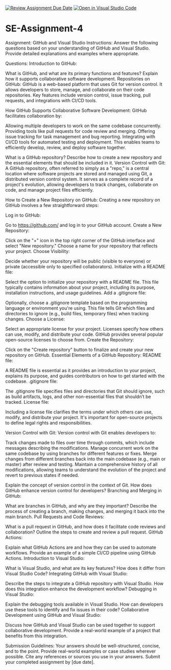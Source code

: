 [![Review Assignment Due Date](https://classroom.github.com/assets/deadline-readme-button-22041afd0340ce965d47ae6ef1cefeee28c7c493a6346c4f15d667ab976d596c.svg)](https://classroom.github.com/a/GvXCZgfk)
[![Open in Visual Studio Code](https://classroom.github.com/assets/open-in-vscode-2e0aaae1b6195c2367325f4f02e2d04e9abb55f0b24a779b69b11b9e10269abc.svg)](https://classroom.github.com/online_ide?assignment_repo_id=15316240&assignment_repo_type=AssignmentRepo)
# SE-Assignment-4
Assignment: GitHub and Visual Studio
Instructions:
Answer the following questions based on your understanding of GitHub and Visual Studio. Provide detailed explanations and examples where appropriate.

Questions:
Introduction to GitHub:

What is GitHub, and what are its primary functions and features? Explain how it supports collaborative software development.
Repositories on GitHub:
GitHub is a web-based platform that uses Git for version control. It allows developers to store, manage, and collaborate on their code repositories. Key features include version control, issue tracking, pull requests, and integrations with CI/CD tools.

How GitHub Supports Collaborative Software Development:
GitHub facilitates collaboration by:

Allowing multiple developers to work on the same codebase concurrently.
Providing tools like pull requests for code review and merging.
Offering issue tracking for task management and bug reporting.
Integrating with CI/CD tools for automated testing and deployment.
This enables teams to efficiently develop, review, and deploy software together.

What is a GitHub repository? Describe how to create a new repository and the essential elements that should be included in it.
Version Control with Git:
A GitHub repository, often referred to simply as a "repo," is a central location where software projects are stored and managed using Git, a distributed version control system. It serves as a complete record of a project's evolution, allowing developers to track changes, collaborate on code, and manage project files efficiently.

How to Create a New Repository on GitHub:
Creating a new repository on GitHub involves a few straightforward steps:

Log in to GitHub:

Go to https://github.com/ and log in to your GitHub account.
Create a New Repository:

Click on the "+" icon in the top right corner of the GitHub interface and select "New repository."
Choose a name for your repository that reflects your project.
Choose Visibility:

Decide whether your repository will be public (visible to everyone) or private (accessible only to specified collaborators).
Initialize with a README file:

Select the option to initialize your repository with a README file. This file typically contains information about your project, including its purpose, installation instructions, and usage guidelines.
Add a .gitignore file:

Optionally, choose a .gitignore template based on the programming language or environment you're using. This file tells Git which files and directories to ignore (e.g., build files, temporary files) when tracking changes.
Choose a License:

Select an appropriate license for your project. Licenses specify how others can use, modify, and distribute your code. GitHub provides several popular open-source licenses to choose from.
Create the Repository:

Click on the "Create repository" button to finalize and create your new repository on GitHub.
Essential Elements of a GitHub Repository:
README file:

A README file is essential as it provides an introduction to your project, explains its purpose, and guides contributors on how to get started with the codebase.
.gitignore file:

The .gitignore file specifies files and directories that Git should ignore, such as build artifacts, logs, and other non-essential files that shouldn’t be tracked.
License file:

Including a license file clarifies the terms under which others can use, modify, and distribute your project. It's important for open-source projects to define legal rights and responsibilities.

Version Control with Git:
Version control with Git enables developers to:

Track changes made to files over time through commits, which include messages describing the modifications.
Manage concurrent work on the same codebase by using branches for different features or fixes.
Merge changes from different branches back into the main codebase (e.g., main or master) after review and testing.
Maintain a comprehensive history of all modifications, allowing teams to understand the evolution of the project and revert to previous states if needed.

Explain the concept of version control in the context of Git. How does GitHub enhance version control for developers?
Branching and Merging in GitHub:

What are branches in GitHub, and why are they important? Describe the process of creating a branch, making changes, and merging it back into the main branch.
Pull Requests and Code Reviews:

What is a pull request in GitHub, and how does it facilitate code reviews and collaboration? Outline the steps to create and review a pull request.
GitHub Actions:

Explain what GitHub Actions are and how they can be used to automate workflows. Provide an example of a simple CI/CD pipeline using GitHub Actions.
Introduction to Visual Studio:

What is Visual Studio, and what are its key features? How does it differ from Visual Studio Code?
Integrating GitHub with Visual Studio:

Describe the steps to integrate a GitHub repository with Visual Studio. How does this integration enhance the development workflow?
Debugging in Visual Studio:

Explain the debugging tools available in Visual Studio. How can developers use these tools to identify and fix issues in their code?
Collaborative Development using GitHub and Visual Studio:

Discuss how GitHub and Visual Studio can be used together to support collaborative development. Provide a real-world example of a project that benefits from this integration.


Submission Guidelines:
Your answers should be well-structured, concise, and to the point.
Provide real-world examples or case studies wherever possible.
Cite any references or sources you use in your answers.
Submit your completed assignment by [due date].
